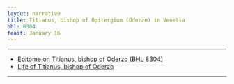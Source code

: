 ```yaml
---
layout: narrative
title: Titianus, bishop of Opitergium (Oderzo) in Venetia
bhl: 8304
feast: January 16
---
```


---

- [Epitome on Titianus, bishop of Oderzo (BHL 8304)](https://cjkoepke1.github.io/latin-hagiography/texts/epitome-de-titiano-opitergiensi/)
- [Life of Titianus, bishop of Oderzo](https://cjkoepke1.github.io/latin-hagiography/texts/vita-titiani-opitergiensis/)

---
